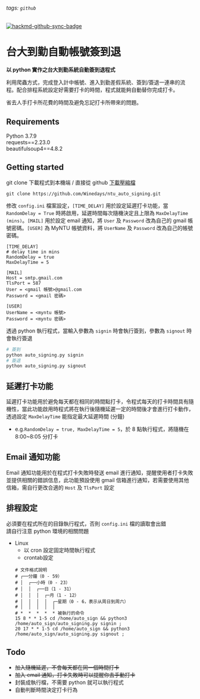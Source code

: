 ###### tags: `github`
[![hackmd-github-sync-badge](https://hackmd.io/4f73iJ-oSreKOZ53jg48ag/badge)](https://hackmd.io/4f73iJ-oSreKOZ53jg48ag)

# 台大到勤自動帳號簽到退

**以 python 實作之台大到勤系統自動簽到退程式**

利用爬蟲方式，完成登入計中帳號、進入到勤差假系統、簽到/簽退一連串的流程。配合排程系統設定好需要打卡的時間，程式就能夠自動替你完成打卡。  
  
省去人手打卡所花費的時間及避免忘記打卡所帶來的問題。  

## Requirements
Python 3.7.9  
requests\==2.23.0  
beautifulsoup4\==4.8.2  

## Getting  started
git clone 下載程式到本機端 / 直接從 github [下載壓縮檔](https://github.com/Winedays/ntu_auto_signing/archive/master.zip)
```
git clone https://github.com/Winedays/ntu_auto_signing.git
```

修改 `config.ini` 檔案設定，`[TIME_DELAY]` 用於設定延遲打卡功能，當 `RandomDelay = True` 時將啟用，延遲時間每次隨機決定且上限為 `MaxDelayTime (mins)`。`[MAIL]` 用於設定 email 通知，將 `User` 及 `Password` 改為自己的 gmail 帳號密碼。`[USER]` 為 MyNTU 帳號資料，將 `UserName` 及 `Password` 改為自己的帳號密碼。
```
[TIME_DELAY]
# delay time in mins
RandomDelay = true
MaxDelayTime = 5

[MAIL]
Host = smtp.gmail.com
TlsPort = 587
User = <gmail 帳號>@gmail.com
Password = <gmail 密碼>

[USER]
UserName = <myntu 帳號>
Password = <myntu 密碼>
```


透過 python 執行程式，當輸入參數為 `signin` 時會執行簽到，參數為 `signout` 時會執行簽退
```python
# 簽到
python auto_signing.py signin
# 簽退
python auto_signing.py signout
```

## 延遲打卡功能
延遲打卡功能用於避免每天都在相同的時間點打卡，令程式每天的打卡時間具有隨機性，當此功能啟用時程式將在執行後隨機延遲一定的時間後才會進行打卡動作，透過設定 `MaxDelayTime` 能指定最大延遲時間 (分鐘)  
* e.g.`RandomDelay = true, MaxDelayTime = 5`，於 8 點執行程式，將隨機在 8:00~8:05 分打卡

## Email 通知功能
Email 通知功能用於在程式打卡失敗時發送 email 進行通知，提醒使用者打卡失敗並提供相關的錯誤信息，此功能預設使用 gmail 信箱進行通知，若需要使用其他信箱，需自行更改合適的 `Host` 及 `TlsPort` 設定

## 排程設定
必須要在程式所在的目錄執行程式，否則 `config.ini` 檔的讀取會出錯  
請自行注意 python 環境的相關問題
* Linux
    * 以 cron 設定固定時間執行程式
    * crontab設定  
    ```shell
    # 文件格式說明
    # ┌──分鐘（0 - 59）
    # │  ┌──小時（0 - 23）
    # │  │  ┌──日（1 - 31）
    # │  │  │  ┌─月（1 - 12）
    # │  │  │  │  ┌─星期（0 - 6，表示从周日到周六）
    # │  │  │  │  │
    # *  *  *  *  * 被執行的命令
    15 8 * * 1-5 cd /home/auto_sign && python3 /home/auto_sign/auto_signing.py signin ;
    20 17 * * 1-5 cd /home/auto_sign && python3 /home/auto_sign/auto_signing.py signout ;
    ```

## Todo
- ~~加入隨機延遲，不會每天都在同一個時間打卡~~
- ~~加入 email 通知，打卡失敗時可以提醒你去手動打卡~~
- 封裝成執行檔，不需要 python 就可以執行程式
- 自動判斷時間決定打卡行為